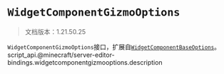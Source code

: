 # `WidgetComponentGizmoOptions`

> 文档版本：1.21.50.25

`WidgetComponentGizmoOptions`接口，扩展自[`WidgetComponentBaseOptions`](./widgetcomponentbaseoptions.md)。script_api.@minecraft/server-editor-bindings.widgetcomponentgizmooptions.description
